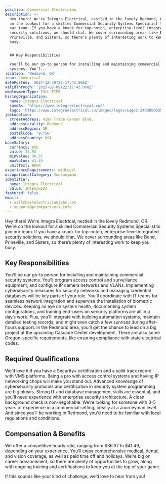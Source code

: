 ```yaml
---
position: Commercial Electrician
description: >-
  Hey there! We're Integra Electrical, nestled in the lovely Redmond, OR. We’re
  on the lookout for a skilled Commercial Security Systems Specialist to join
  our team. If you have a knack for top-notch, enterprise-level integrated
  security solutions, we should chat. We cover surrounding areas like Bend,
  Prineville, and Sisters, so there’s plenty of interesting work to keep you
  busy. 


  ## Key Responsibilities

  You'll be our go-to person for installing and maintaining commercial security
  systems. You'l...
location: 'Redmond, OR'
team: Commercial
datePosted: '2024-12-30T22:17:43.068Z'
validThrough: '2025-02-09T22:17:43.068Z'
employmentType: FULL_TIME
hiringOrganization:
  name: Integra Electrical
  sameAs: 'https://www.integraelectrical.co/'
  logo: 'https://www.integraelectrical.co/images/logos/Logo2.2403050635216.png'
jobLocation:
  streetAddress: 4197 Trade Center Blvd.
  addressLocality: Redmond
  addressRegion: OR
  postalCode: '97756'
  addressCountry: USA
baseSalary:
  currency: USD
  value: 38.93
  minValue: 36.37
  maxValue: 41.49
  unitText: HOUR
experienceRequirements: midLevel
occupationalCategory: Journeyman
identifier:
  name: Integra Electrical
  value: INTEnpxp03
featured: false
email:
  - will@bestelectricianjobs.com
  - support@primepartners.info
---
```




Hey there! We're Integra Electrical, nestled in the lovely Redmond, OR. We’re on the lookout for a skilled Commercial Security Systems Specialist to join our team. If you have a knack for top-notch, enterprise-level integrated security solutions, we should chat. We cover surrounding areas like Bend, Prineville, and Sisters, so there’s plenty of interesting work to keep you busy. 

## Key Responsibilities
You'll be our go-to person for installing and maintaining commercial security systems. You'll program access control and surveillance equipment, and configure IP camera networks and VLANs. Implementing cybersecurity measures for security networks and managing credential databases will be key parts of your role. You'll coordinate with IT teams for seamless network integration and supervise the installation of biometric devices. Keeping an eye on system health, documenting system configurations, and training end-users on security platforms are all in a day’s work. Plus, you’ll integrate with building automation systems, maintain detailed testing records, and might even catch a few sunrises during after-hours support. In the Redmond area, you'll get the chance to lead on a big project at the upcoming Cascade Center development. There are also some Oregon-specific requirements, like ensuring compliance with state electrical codes.

## Required Qualifications
We’d love it if you have a Security+ certification and a solid track record with VMS platforms. Being a pro with access control systems and having IP networking chops will make you stand out. Advanced knowledge of cybersecurity protocols and certification in security system programming are big pluses. Strong IT and database management skills are essential, and you'll need experience with enterprise security architecture. A clean background check is non-negotiable. We're looking for someone with 3-5 years of experience in a commercial setting, ideally at a Journeyman level. And since you’ll be working in Redmond, you'd need to be familiar with local regulations and conditions.

## Compensation & Benefits
We offer a competitive hourly rate, ranging from $36.37 to $41.49, depending on your experience. You’ll enjoy comprehensive medical, dental, and vision coverage, as well as paid time off and holidays. We’re big on career advancement, so there are plenty of opportunities to grow, along with ongoing training and certifications to keep you at the top of your game.

If this sounds like your kind of challenge, we’d love to hear from you!
